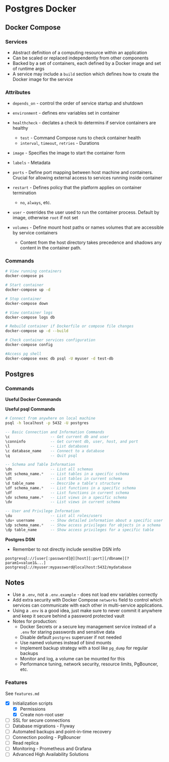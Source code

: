 # Postgres Docker

## Docker Compose

### Services

- Abstract definition of a computing resource within an application
- Can be scaled or replaced independently from other components
- Backed by a set of containers, each defined by a Docker image and set of runtime args
- A service may include a `build` section which defines how to create the Docker image for the service

### Attributes

- `depends_on` - control the order of service startup and shutdown
- `environment` - defines env variables set in container
- `healthcheck` - declates a check to determins if service containers are healthy

  - `test` - Command Compose runs to check container health
  - `interval`, `timeout`, `retries` - Durations

- `image` - Specifies the image to start the container form
- `labels` - Metadata
- `ports` - Define port mapping between host machine and containers. Crucial for allowing external access to services running inside container
- `restart` - Defines policy that the platform applies on container termination
  - `no`, `always`, etc.
- `user` - overrides the user used to run the container process. Default by image, otherwise `root` if not set
- `volumes` - Define mount host paths or names volumes that are accessible by service containers
  - Content from the host directory takes precedence and shadows any content in the container path.

### Commands

```sh
# View running containers
docker-compose ps

# Start container
docker-compose up -d

# Stop container
docker-compose down

# View container logs
docker-compose logs db

# Rebuild container if Dockerfile or compose file changes
docker-compose up -d --build

# Check container services configuration
docker-compose config

#Access pg shell
docker-compose exec db psql -U myuser -d test-db
```

## Postgres

### Commands

**Useful Docker Commands**

**Useful psql Commands**

```sh
# Connect from anywhere on local machine
psql -h localhost -p 5432 -U postgres
```

```sql
-- Basic Connection and Information Commands
\c                  -- Get current db and user
\conninfo           -- Get current db, user, host, and port
\l                  -- List databases
\c database_name    -- Connect to a database
\q                  -- Quit psql

-- Schema and Table Information
\dn                 -- List all schemas
\dt schema_name.*   -- List tables in a specific schema
\dt                 -- List tables in current schema                      *
\d table_name       -- Describe a table's structure
\df schema_name.*   -- List functions in a specific schema
\df                 -- List functions in current schema
\dv schema_name.*   -- List views in a specific schema
\dv                 -- List views in current schema

-- User and Privilege Information
\du                 -- List all roles/users
\du+ username       -- Show detailed information about a specific user
\dp schema_name.*   -- Show access privileges for objects in a schema
\dp table_name      -- Show access privileges for a specific table
```

**Postgres DSN**

- Remember to not directly include sensitive DSN info

```
postgresql://[user[:password]@][host][:port][/dbname][?param1=value1&...]
postgresql://myuser:mypassword@localhost:5432/mydatabase
```

## Notes

- Use a `.env`, not a `.env.example` - does not load env variables correctly
- Add extra security with Docker Compose `networks` field to control which services can communicate with each other in multi-service applications.
- Using a `.env` is a good idea, just make sure to never commit it anywhere and keep it secure behind a password protected vault
- Notes for production:
  - Docker Secrets or a secure key management service instead of a `.env` for staring passwords and sensitive data
  - Disable default `postgres` superuser if not needed
  - Use named volumes instead of bind mounts
  - Implement backup strategy with a tool like `pg_dump` for regular backups
  - Monitor and log, a volume can be mounted for this
  - Performance tuning, network security, resource limits, PgBouncer, etc.

### Features

See `features.md`

- [x] Initialization scripts
  - [x] Permissions
  - [x] Create non-root user
- [ ] SSL for secure connections
- [ ] Database migrations - Flyway
- [ ] Automated backups and point-in-time recovery
- [ ] Connection pooling - PgBouncer
- [ ] Read replica
- [ ] Monitoring - Prometheus and Grafana
- [ ] Advanced High Availability Solutions
